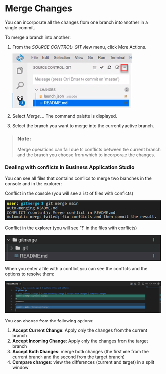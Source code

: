 <!-- loio588c283f301c42bf94871d3ba6f47f92 -->

# Merge Changes

You can incorporate all the changes from one branch into another in a single commit.

To merge a branch into another:

1.  From the *SOURCE CONTROL: GIT* view menu, click More Actions.

    ![](images/Git_More_Actions_button_5a1fc7b.png)

2.  Select *Merge...*. The command palette is displayed.
3.  Select the branch you want to merge into the currently active branch.

> ### Note:  
> Merge operations can fail due to conflicts between the current branch and the branch you choose from which to incorporate the changes.

### Dealing with conflicts in Business Application Studio

You can see all files that contains conflics to merge two branches in the console and in the explorer:

Conflict in the console (you will see a list of files with conflicts)

![](images/merge_conflict_in_console_588c283.PNG)

Conflict in the explorer (you will see "!" in the files with conflicts)

![](images/Merge_conflict_in_explorer_588c283.PNG)

When you enter a file with a conflict you can see the conflicts and the options to resolve them:

![](images/Merge_conflict_resolution_588c283.PNG)

You can choose from the following options:

1. **Accept Current Change**: Apply only the changes from the current branch
2. **Accept Incoming Change**: Apply only the changes from the target branch
3. **Accept Both Changes**: merge both changes (the first one from the current branch and the second from the target branch)
4. **Compare changes**: view the differences (current and target) in a split window